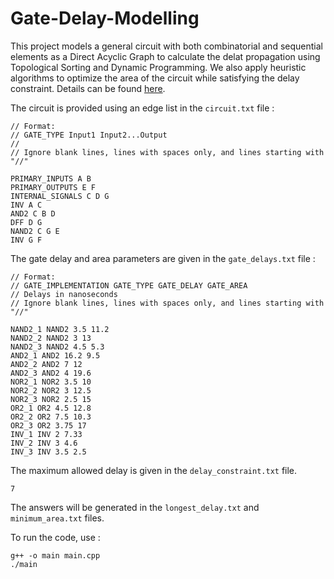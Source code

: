 # Gate-Delay-Modelling

This project models a general circuit with both combinatorial and sequential elements as a Direct Acyclic Graph to calculate the delat propagation using Topological Sorting and Dynamic Programming. We also apply heuristic algorithms to optimize the area of the circuit while satisfying the delay constraint. Details can be found [here](report.pdf).

The circuit is provided using an edge list in the `circuit.txt` file : 

```
// Format:
// GATE_TYPE Input1 Input2...Output
// 
// Ignore blank lines, lines with spaces only, and lines starting with "//"

PRIMARY_INPUTS A B
PRIMARY_OUTPUTS E F
INTERNAL_SIGNALS C D G
INV A C
AND2 C B D
DFF D G
NAND2 C G E
INV G F
```

The gate delay and area parameters are given in the `gate_delays.txt` file : 

```
// Format:
// GATE_IMPLEMENTATION GATE_TYPE GATE_DELAY GATE_AREA
// Delays in nanoseconds
// Ignore blank lines, lines with spaces only, and lines starting with "//"

NAND2_1 NAND2 3.5 11.2
NAND2_2 NAND2 3 13
NAND2_3 NAND2 4.5 5.3
AND2_1 AND2 16.2 9.5
AND2_2 AND2 7 12
AND2_3 AND2 4 19.6
NOR2_1 NOR2 3.5 10
NOR2_2 NOR2 3 12.5
NOR2_3 NOR2 2.5 15
OR2_1 OR2 4.5 12.8
OR2_2 OR2 7.5 10.3
OR2_3 OR2 3.75 17
INV_1 INV 2 7.33
INV_2 INV 3 4.6
INV_3 INV 3.5 2.5

```

The maximum allowed delay is given in the `delay_constraint.txt` file.
```
7
```

The answers will be generated in the `longest_delay.txt` and `minimum_area.txt` files.

To run the code, use : 

```
g++ -o main main.cpp
./main
```